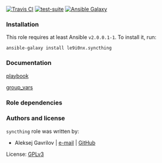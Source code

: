 [![Travis CI](http://img.shields.io/travis/le9i0nx/ansible-syncthing.svg?style=flat)](http://travis-ci.org/le9i0nx/ansible-syncthing)
[![test-suite](http://img.shields.io/badge/test--suite-ansible--syncthing-blue.svg?style=flat)](https://github.com/le9i0nx/ansible-role-data/tree/master/ansible-syncthing/)
[![Ansible Galaxy](http://img.shields.io/badge/galaxy-le9i0nx.syncthing-660198.svg?style=flat)](https://galaxy.ansible.com/list#/roles/5258)


### Installation

This role requires at least Ansible `v2.0.0.1-1`. To install it, run:

    ansible-galaxy install le9i0nx.syncthing

### Documentation

[playbook](https://github.com/le9i0nx/ansible-root/blob/master/service/syncthing.yml)

[group_vars](https://github.com/le9i0nx/ansible-role-data/blob/master/ansible-syncthing/group_vars/debops_all_hosts.yml)

### Role dependencies

### Authors and license

`syncthing` role was written by:
- Aleksej Gavrilov | [e-mail](mailto:le9i0nx@gmail.com) | [GitHub](https://github.com/le9i0nx)

License: [GPLv3](https://github.com/le9i0nx/ansible-syncthing/blob/master/LICENSE)

